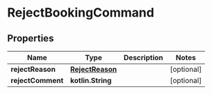 
# RejectBookingCommand

## Properties
Name | Type | Description | Notes
------------ | ------------- | ------------- | -------------
**rejectReason** | [**RejectReason**](RejectReason.md) |  |  [optional]
**rejectComment** | **kotlin.String** |  |  [optional]



